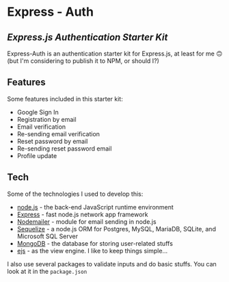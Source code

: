 # Express - Auth

## _Express.js Authentication Starter Kit_

Express-Auth is an authentication starter kit for Express.js, at least for me 🙃
(but I'm considering to publish it to NPM, or should I?)

## Features

Some features included in this starter kit:

- Google Sign In
- Registration by email
- Email verification
- Re-sending email verification
- Reset password by email
- Re-sending reset password email
- Profile update

## Tech

Some of the technologies I used to develop this:

- [node.js] - the back-end JavaScript runtime environment
- [Express] - fast node.js network app framework
- [Nodemailer] - module for email sending in node.js
- [Sequelize] - a node.js ORM for Postgres, MySQL, MariaDB, SQLite, and Microsoft SQL Server
- [MongoDB] - the database for storing user-related stuffs
- [ejs] - as the view engine. I like to keep things simple...

I also use several packages to validate inputs and do basic stuffs. You can look at it in the `package.json`

[nodemailer]: https://nodemailer.com/about/
[sequelize]: https://sequelize.org/master/
[mongodb]: https://www.mongodb.com/
[ejs]: https://ejs.co/
[node.js]: http://nodejs.org
[express]: http://expressjs.com
